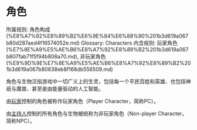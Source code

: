 # 角色

所属规则: 角色构成 (%E8%A7%92%E8%89%B2%E6%9E%84%E6%88%90%201b3d619a067b80d287aed4f16574052e.md)
Glossary: Characters
内含规则: 玩家角色 (%E7%8E%A9%E5%AE%B6%E8%A7%92%E8%89%B2%201b3d619a067b807fab71f5f94b806a70.md), 非玩家角色 (%E9%9D%9E%E7%8E%A9%E5%AE%B6%E8%A7%92%E8%89%B2%201b3d619a067b80638eb8f168db556509.md)

角色与生物泛指游戏中一切广义上的生灵，包括每一个平民百姓和英雄、也包括神祇与魔兽、甚至是由能量驱动的人工智能。

由[玩家](%E7%8E%A9%E5%AE%B6%201b3d619a067b805cb720c54529e09508.md)控制的角色被称作玩家角色（Player Character，简称PC）。

由[主持人](%E4%B8%BB%E6%8C%81%E4%BA%BA%201b3d619a067b80c9ad40cd30502c5e9f.md)控制的所有角色与生物被统称为非玩家角色（Non-player Character，简称NPC）。